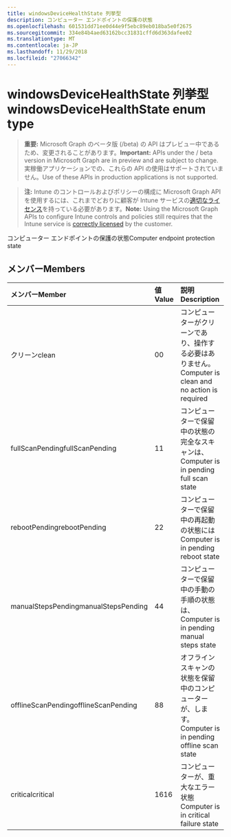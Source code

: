 ```yaml
---
title: windowsDeviceHealthState 列挙型
description: コンピューター エンドポイントの保護の状態
ms.openlocfilehash: 601531dd71ee0d44e9f5ebc89eb018ba5e0f2675
ms.sourcegitcommit: 334e84b4aed63162bcc31831cffd6d363dafee02
ms.translationtype: MT
ms.contentlocale: ja-JP
ms.lasthandoff: 11/29/2018
ms.locfileid: "27066342"
---
```

# <a name="windowsdevicehealthstate-enum-type"></a><span data-ttu-id="cc6ff-103">windowsDeviceHealthState 列挙型</span><span class="sxs-lookup"><span data-stu-id="cc6ff-103">windowsDeviceHealthState enum type</span></span>

> <span data-ttu-id="cc6ff-104">**重要:** Microsoft Graph のベータ版 (/beta) の API はプレビュー中であるため、変更されることがあります。</span><span class="sxs-lookup"><span data-stu-id="cc6ff-104">**Important:** APIs under the / beta version in Microsoft Graph are in preview and are subject to change.</span></span> <span data-ttu-id="cc6ff-105">実稼働アプリケーションでの、これらの API の使用はサポートされていません。</span><span class="sxs-lookup"><span data-stu-id="cc6ff-105">Use of these APIs in production applications is not supported.</span></span>

> <span data-ttu-id="cc6ff-106">**注:** Intune のコントロールおよびポリシーの構成に Microsoft Graph API を使用するには、これまでどおりに顧客が Intune サービスの[適切なライセンス](https://go.microsoft.com/fwlink/?linkid=839381)を持っている必要があります。</span><span class="sxs-lookup"><span data-stu-id="cc6ff-106">**Note:** Using the Microsoft Graph APIs to configure Intune controls and policies still requires that the Intune service is [correctly licensed](https://go.microsoft.com/fwlink/?linkid=839381) by the customer.</span></span>

<span data-ttu-id="cc6ff-107">コンピューター エンドポイントの保護の状態</span><span class="sxs-lookup"><span data-stu-id="cc6ff-107">Computer endpoint protection state</span></span>
## <a name="members"></a><span data-ttu-id="cc6ff-108">メンバー</span><span class="sxs-lookup"><span data-stu-id="cc6ff-108">Members</span></span>
|<span data-ttu-id="cc6ff-109">メンバー</span><span class="sxs-lookup"><span data-stu-id="cc6ff-109">Member</span></span>|<span data-ttu-id="cc6ff-110">値</span><span class="sxs-lookup"><span data-stu-id="cc6ff-110">Value</span></span>|<span data-ttu-id="cc6ff-111">説明</span><span class="sxs-lookup"><span data-stu-id="cc6ff-111">Description</span></span>|
|:---|:---|:---|
|<span data-ttu-id="cc6ff-112">クリーン</span><span class="sxs-lookup"><span data-stu-id="cc6ff-112">clean</span></span>|<span data-ttu-id="cc6ff-113">0</span><span class="sxs-lookup"><span data-stu-id="cc6ff-113">0</span></span>|<span data-ttu-id="cc6ff-114">コンピューターがクリーンであり、操作する必要はありません。</span><span class="sxs-lookup"><span data-stu-id="cc6ff-114">Computer is clean and no action is required</span></span>|
|<span data-ttu-id="cc6ff-115">fullScanPending</span><span class="sxs-lookup"><span data-stu-id="cc6ff-115">fullScanPending</span></span>|<span data-ttu-id="cc6ff-116">1</span><span class="sxs-lookup"><span data-stu-id="cc6ff-116">1</span></span>|<span data-ttu-id="cc6ff-117">コンピューターで保留中の状態の完全なスキャンは、</span><span class="sxs-lookup"><span data-stu-id="cc6ff-117">Computer is in pending full scan state</span></span>|
|<span data-ttu-id="cc6ff-118">rebootPending</span><span class="sxs-lookup"><span data-stu-id="cc6ff-118">rebootPending</span></span>|<span data-ttu-id="cc6ff-119">2</span><span class="sxs-lookup"><span data-stu-id="cc6ff-119">2</span></span>|<span data-ttu-id="cc6ff-120">コンピューターで保留中の再起動の状態には</span><span class="sxs-lookup"><span data-stu-id="cc6ff-120">Computer is in pending reboot state</span></span>|
|<span data-ttu-id="cc6ff-121">manualStepsPending</span><span class="sxs-lookup"><span data-stu-id="cc6ff-121">manualStepsPending</span></span>|<span data-ttu-id="cc6ff-122">4</span><span class="sxs-lookup"><span data-stu-id="cc6ff-122">4</span></span>|<span data-ttu-id="cc6ff-123">コンピューターで保留中の手動の手順の状態は、</span><span class="sxs-lookup"><span data-stu-id="cc6ff-123">Computer is in pending manual steps state</span></span>|
|<span data-ttu-id="cc6ff-124">offlineScanPending</span><span class="sxs-lookup"><span data-stu-id="cc6ff-124">offlineScanPending</span></span>|<span data-ttu-id="cc6ff-125">8</span><span class="sxs-lookup"><span data-stu-id="cc6ff-125">8</span></span>|<span data-ttu-id="cc6ff-126">オフライン スキャンの状態を保留中のコンピューターが、します。</span><span class="sxs-lookup"><span data-stu-id="cc6ff-126">Computer is in pending offline scan state</span></span>|
|<span data-ttu-id="cc6ff-127">critical</span><span class="sxs-lookup"><span data-stu-id="cc6ff-127">critical</span></span>|<span data-ttu-id="cc6ff-128">16</span><span class="sxs-lookup"><span data-stu-id="cc6ff-128">16</span></span>|<span data-ttu-id="cc6ff-129">コンピューターが、重大なエラー状態</span><span class="sxs-lookup"><span data-stu-id="cc6ff-129">Computer is in critical failure state</span></span>|





